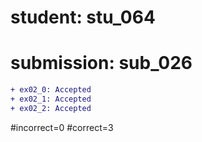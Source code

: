 # student: stu_064
# submission: sub_026

```diff
+ ex02_0: Accepted
+ ex02_1: Accepted
+ ex02_2: Accepted
```
#incorrect=0
#correct=3
